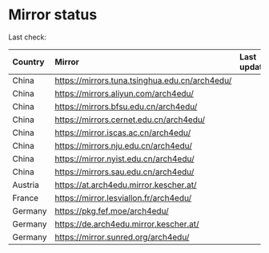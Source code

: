 <script src="./time.js"></script>
# Mirror status
Last check: <script type="text/javascript">localize(1704090279.8994);</script>

|Country|Mirror|Last update|
|:------|:-----|:----------|
|China|https://mirrors.tuna.tsinghua.edu.cn/arch4edu/|<script type="text/javascript">localize(1704047831);</script>|
|China|https://mirrors.aliyun.com/arch4edu/|<script type="text/javascript">localize(1704047831);</script>|
|China|https://mirrors.bfsu.edu.cn/arch4edu/|<script type="text/javascript">localize(1704047831);</script>|
|China|https://mirrors.cernet.edu.cn/arch4edu/|<script type="text/javascript">localize(1704047831);</script>|
|China|https://mirror.iscas.ac.cn/arch4edu/|<script type="text/javascript">localize(1704047831);</script>|
|China|https://mirrors.nju.edu.cn/arch4edu/|<script type="text/javascript">localize(1704047831);</script>|
|China|https://mirror.nyist.edu.cn/arch4edu/|<script type="text/javascript">localize(1704047831);</script>|
|China|https://mirrors.sau.edu.cn/arch4edu/|<script type="text/javascript">localize(1704047831);</script>|
|Austria|https://at.arch4edu.mirror.kescher.at/|<script type="text/javascript">localize(1704047831);</script>|
|France|https://mirror.lesviallon.fr/arch4edu/|<script type="text/javascript">localize(1704047831);</script>|
|Germany|https://pkg.fef.moe/arch4edu/|<script type="text/javascript">localize(1704047831);</script>|
|Germany|https://de.arch4edu.mirror.kescher.at/|<script type="text/javascript">localize(1704047831);</script>|
|Germany|https://mirror.sunred.org/arch4edu/|<script type="text/javascript">localize(1704047831);</script>|

<script src="./tablefilter/tablefilter.js"></script>
<script src="./table.js"></script>
